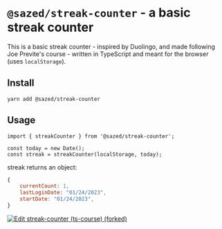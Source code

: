 # `@sazed/streak-counter` - a basic streak counter

This is a basic streak counter - inspired by Duolingo,
and made following Joe Previte's course -
written in TypeScript and meant for the browser (uses `localStorage`).

## Install

```shell
yarn add @sazed/streak-counter
```

## Usage

```tsx
import { streakCounter } from '@sazed/streak-counter';

const today = new Date();
const streak = streakCounter(localStorage, today);
```

streak returns an object:

```js
{
	currentCount: 1,
	lastLoginDate: "01/24/2023",
	startDate: "01/24/2023",
}
```

[![Edit streak-counter (ts-course) (forked)](https://codesandbox.io/static/img/play-codesandbox.svg)](https://codesandbox.io/s/streak-counter-ts-course-forked-q0eh2b?fontsize=14&hidenavigation=1&theme=dark)
